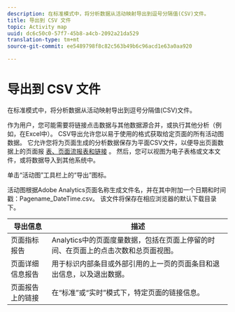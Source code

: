 ```yaml
---
description: 在标准模式中，将分析数据从活动映射导出到逗号分隔值(CSV)文件。
title: 导出到 CSV 文件
topic: Activity map
uuid: dc6c50c0-57f7-45b8-a4cb-2092a21da529
translation-type: tm+mt
source-git-commit: ee5489798f8c82c563b49b6c96acd1e63a0aa920

---
```



# 导出到 CSV 文件

在标准模式中，将分析数据从活动映射导出到逗号分隔值(CSV)文件。

作为用户，您可能需要将链接点击数据与其他数据源合并，或执行其他分析（例如，在Excel中）。 CSV导出允许您以易于使用的格式获取给定页面的所有活动图数据。 它允许您将为页面生成的分析数据保存为平面CSV文件，以便导出页面数据上的页面报 [表、页面流报](/help/analyze/activity-map/activitymap-page-flow.md)[表和链接](/help/analyze/activity-map/activitymap-links-report.md) 。 然后，您可以视图为电子表格或文本文件，或将数据导入到其他系统中。

单击“活动图”工具栏上的“导出”图标。

活动图根据Adobe Analytics页面名称生成文件名，并在其中附加一个日期和时间戳：Pagename_DateTime.csv。 该文件将保存在相应浏览器的默认下载目录下。

| 导出信息 | 描述 |
|---|---|
| 页面指标报告 | Analytics中的页面度量数据，包括在页面上停留的时间、在页面上的点击次数和总页面视图。 |
| 页面详细信息报告 | 用于标识内部条目或外部引用的上一页的页面条目和退出信息，以及退出数据。 |
| 页面报告上的链接 | 在“标准”或“实时”模式下，特定页面的链接信息。 |
